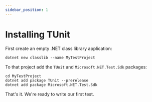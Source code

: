 ```yaml
---
sidebar_position: 1
---
```


# Installing TUnit

First create an empty .NET class library application:

`dotnet new classlib --name MyTestProject`

To that project add the `TUnit` and `Microsoft.NET.Test.Sdk` packages:

```
cd MyTestProject
dotnet add package TUnit --prerelease
dotnet add package Microsoft.NET.Test.Sdk
```

That's it. We're ready to write our first test.